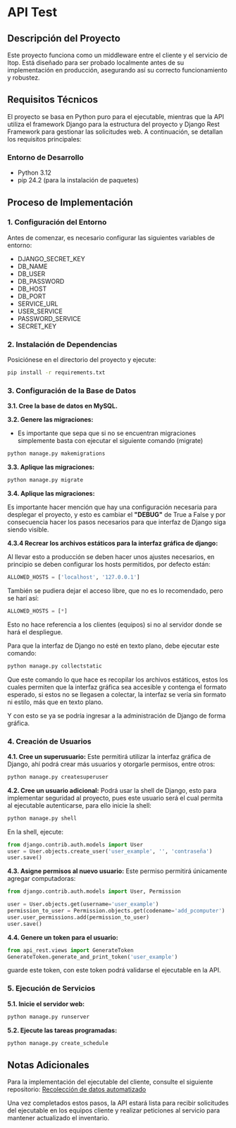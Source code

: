 # API Test

## Descripción del Proyecto

Este proyecto funciona como un middleware entre el cliente y el servicio de Itop. Está diseñado para ser probado localmente antes de su implementación en producción, asegurando así su correcto funcionamiento y robustez.

## Requisitos Técnicos

El proyecto se basa en Python puro para el ejecutable, mientras que la API utiliza el framework Django para la estructura del proyecto y Django Rest Framework para gestionar las solicitudes web. A continuación, se detallan los requisitos principales:

### Entorno de Desarrollo
- Python 3.12
- pip 24.2 (para la instalación de paquetes)

## Proceso de Implementación

### 1. Configuración del Entorno

Antes de comenzar, es necesario configurar las siguientes variables de entorno:

- DJANGO_SECRET_KEY
- DB_NAME
- DB_USER
- DB_PASSWORD
- DB_HOST
- DB_PORT
- SERVICE_URL
- USER_SERVICE
- PASSWORD_SERVICE
- SECRET_KEY

### 2. Instalación de Dependencias

Posiciónese en el directorio del proyecto y ejecute:

```bash
pip install -r requirements.txt
```

### 3. Configuración de la Base de Datos

**3.1. Cree la base de datos en MySQL.**

**3.2. Genere las migraciones:**

-  Es importante que sepa que si no se encuentran migraciones simplemente basta con ejecutar el siguiente comando (migrate)

```bash
python manage.py makemigrations
```
**3.3. Aplique las migraciones:**
```bash
python manage.py migrate
```
**3.4. Aplique las migraciones:**

Es importante hacer mención que hay una configuración necesaria para desplegar el proyecto, y esto es cambiar el **"DEBUG"** de True a False y por consecuencia hacer los pasos necesarios para que interfaz de Django siga siendo visible. 


**4.3.4 Recrear los archivos estáticos para la interfaz gráfica de django:**

Al llevar esto a producción se deben hacer unos ajustes necesarios, en principio se deben configurar los hosts permitidos, por defecto están: 
```python
ALLOWED_HOSTS = ['localhost', '127.0.0.1']
```
También se pudiera dejar el acceso libre, que no es lo recomendado, pero se harí así:

```python
ALLOWED_HOSTS = [*]
```

Esto no hace referencia a los clientes (equipos)  si no al servidor donde se hará el despliegue.

Para que la interfaz de Django no esté en texto plano, debe ejecutar este comando:

```bash
python manage.py collectstatic
```

Que este comando lo que hace es recopilar los archivos estáticos, estos los cuales permiten que la interfaz gráfica sea accesible y contenga el formato esperado, si estos no se llegasen a colectar, la interfaz se vería sin formato ni estilo, más que en texto plano. 

Y con esto se ya se podría ingresar a la administración de Django de forma gráfica.

### 4. Creación de Usuarios

**4.1. Cree un superusuario:** Este permitirá utilizar la interfaz gráfica de Django, ahí podrá crear más usuarios y otorgarle permisos, entre otros:
```bash
python manage.py createsuperuser
```

**4.2. Cree un usuario adicional:** Podrá usar la shell de Django, esto para implementar seguridad al proyecto, pues este usuario será el cual permita al ejecutable autenticarse, para ello inicie la shell:
```bash
python manage.py shell
```
En la shell, ejecute:
```python
from django.contrib.auth.models import User
user = User.objects.create_user('user_example', '', 'contraseña')
user.save()
```

**4.3. Asigne permisos al nuevo usuario:** Este permiso permitirá únicamente agregar computadoras:
```python
from django.contrib.auth.models import User, Permission

user = User.objects.get(username='user_example')
permission_to_user = Permission.objects.get(codename='add_pcomputer')
user.user_permissions.add(permission_to_user)
user.save()
```

**4.4. Genere un token para el usuario:**
```python
from api_rest.views import GenerateToken
GenerateToken.generate_and_print_token('user_example')
```
guarde este token, con este token podrá validarse el ejecutable en la API.

### 5. Ejecución de Servicios

**5.1. Inicie el servidor web:**
```bash
python manage.py runserver
```

**5.2. Ejecute las tareas programadas:**
```bash
python manage.py create_schedule
```

## Notas Adicionales

Para la implementación del ejecutable del cliente, consulte el siguiente repositorio:
[Recolección de datos automatizado](https://github.com/egonzalez-2019065/automatizacion_inventario)

Una vez completados estos pasos, la API estará lista para recibir solicitudes del ejecutable en los equipos cliente y realizar peticiones al servicio para mantener actualizado el inventario.
